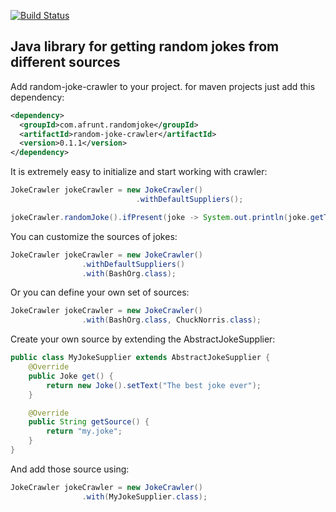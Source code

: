 [![Build Status](https://travis-ci.org/afrunt/jach.svg?branch=master)](https://travis-ci.org/afrunt/random-joke-crawler)
## Java library for getting random jokes from different sources
Add random-joke-crawler to your project. for maven projects just add this dependency:
```xml
<dependency>
  <groupId>com.afrunt.randomjoke</groupId>
  <artifactId>random-joke-crawler</artifactId>
  <version>0.1.1</version>
</dependency>
```
It is extremely easy to initialize and start working with crawler:
```java
JokeCrawler jokeCrawler = new JokeCrawler()
                            .withDefaultSuppliers();

jokeCrawler.randomJoke().ifPresent(joke -> System.out.println(joke.getText()));
``` 

You can customize the sources of jokes:
```java
JokeCrawler jokeCrawler = new JokeCrawler()
                .withDefaultSuppliers()
                .with(BashOrg.class);
``` 

Or you can define your own set of sources:
```java
JokeCrawler jokeCrawler = new JokeCrawler()
                .with(BashOrg.class, ChuckNorris.class);
``` 

Create your own source by extending the AbstractJokeSupplier:
```java
public class MyJokeSupplier extends AbstractJokeSupplier {
    @Override
    public Joke get() {
        return new Joke().setText("The best joke ever");
    }

    @Override
    public String getSource() {
        return "my.joke";
    }
}
``` 
And add those source using:
```java
JokeCrawler jokeCrawler = new JokeCrawler()
                .with(MyJokeSupplier.class);
``` 
